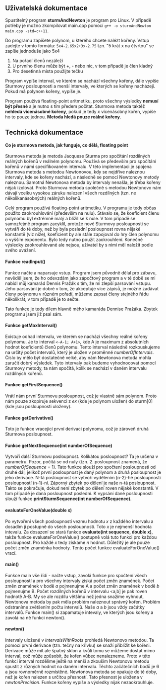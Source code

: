 ## Uživatelská dokumentace

Spustitelný program __sturmAndNewton__ je program pro Linux. V případě potřeby je možno zkompilovat main.cpp pomocí `g++ -o sturmAndNewton main.cpp -std=c++11`.

Do programu zapíšete polynom, u kterého chcete nalézt kořeny. Vstup zadejte v tomto formátu: `5x4-2.65x2+3x-2.75` tzn. "5 krát x na čtvrtou" se zapíše jednoduše jako 5x4
1) Na pořadí členů nezáleží
2) U prvního členu může být +, - nebo nic, v tom případě je člen kladný
3) Pro desetinná místa použijte tečku

Program vypíše interval, ve kterém se nachází všechny kořeny, dále vypíše Sturmovy posloupnosti a menší intervaly, ve kterých se kořeny nacházejí. Pokud má polynom kořeny, vypíše je.

Program používá floating-point aritmetiku, proto všechny výsledky __nemusí být přesné__ a je nutno s tím předem počítat. Sturmova metoda taktéž __nehledá vícenásobné kořeny__, pokud je tedy *x* vícenásobný kořen, vypíše ho to pouze jednou. __Metoda hledá pouze reálné kořeny__.


## Technická dokumentace

#### Co je sturmova metoda, jak funguje, co dělá, floating point
Sturmova metoda je metoda Jacquese Sturma pro spočítání rozdílných reálných kořenů v reálném polynomu. Používá se především pro spočítání kořenů v námi specifikovaném intervalu. V této implementaci je spojena Sturmova metoda s metodou Newtonovou, kdy se nejdříve naleznou intervaly, kde se kořeny nachází, a následně se pomocí Newtonovy metody naleznou. Samotná Newtonova metoda by intervaly nenašla, je třeba kořeny nějak izolovat. Proto Sturmova metoda společně s metodou Newtonovo nám dávají vcelku vysokou záruku nalezení všech rozdílných (tzn. ne několikanásobných) reálných kořenů.

Celý program používá floating-point aritmetiku. V programu je tedy občas použito zaokrouhlování (především na nulu). Stávalo se, že koeficient členu polynomu byl extrémně malý a blížil se k nule. V tom případě se samozřejmě program zacyklil, protože nové Sturmovy posloupnosti se vytváří do té doby, než by byla poslední posloupnost rovna nějaké konstantě (viz níže), koeficient by ale stále zapojoval do hry člen polynomu o vyšším exponentu. Bylo tedy nutno použít zaokrouhlení. Konečné výsledky zaokrouhlované ale nejsou, uživatel by s nimi měl naložit podle svého uvážení.

#### Funkce readInput()
Funkce načte a naparsuje vstup. Program jsem původně dělal pro zábavu, nevěděl jsem, že ho odevzdám jako zápočtový program a v té době se mi nabídl můj kamarád Dennis Pražák s tím, že mi zlepší parsování vstupu. Jeho parsování je dobré v tom, že akceptuje více zápisů, je možné zadávat členy polynomu v různém pořadí, můžeme zapsat členy stejného řádu několikrát, v tom případě je to sečte.

Tato funkce je tedy dílem hlavně mého kamaráda Dennise Pražáka. Zbytek programu jsem již psal sám.

#### Funkce getMaxInterval()
Existuje odhad intervalu, ve kterém se nachází všechny reálné kořeny polynomu. Je to interval `<-A-1; A+1>`, kde A je maximum z absolutních hodnot koeficientů členů polynomu. Tento interval následně rozkouskujeme na určitý počet intervalů, který je uložen v proměnné *numberOfIntervals*. Číslo by mělo být dostatečně velké, aby nám Newtonova metoda mohla zaručit dobrý výsledek. Tyto intervaly pak budeme vyhodnocovat pomocí Sturmovy metody, ta nám spočítá, kolik se nachází v daném intervalu rozdílných kořenů.

#### Funkce getFirstSequence()
Vrátí nám první Sturmovu posloupnost, což je vlastně sám polynom. Proto nám pouze zkopíruje sekvenci z *ex* (kde je polynom uložen) do sturm[0] (kde jsou posloupnosti uloženy).

#### Funkce getDerivative()
Toto je funkce vracející první derivaci polynomu, což je zároveň druhá Sturmova posloupnost.

#### Funkce getNextSequence(int numberOfSequence)
Vytvoří další Sturmovu posloupnost. Kolikátou posloupnost? Ta je určena v parametru. Pozor, počítá se od nuly (tzn. 2. posloupnost znamená, že *numberOfSequence* = 1). Tato funkce slouží pro spočtení posloupností od druhé dál, jelikož první posloupnost je daný polynom a druhá posloupnost je jeho derivace. N-tá posloupnost se vytvoří vydělením (n-2)-hé posloupnosti posloupností (n-1)-ní. Záporný zbytek po dělení je naše n-tá posloupnost. Takto se pokračuje, dokud není zbytek po dělení roven nějaké konstantě. V tom případě je daná posloupnost poslední. K vypsání dané posloupnosti slouží funkce __printSturmSequence(int numberOfSequence)__.

#### evaluateForOneValue(double x)
Po vytvoření všech posloupností vezmu hodnotu *x* z každého intervalu a dosadím ji postupně do všech posloupností. Toto *x* je nejmenší hodnota intevalu. Za dosazení se stará funkce __evaluate(int sequence, double x)__, takže funkce evaluateForOneValue() postupně volá tuto funkci pro každou posloupnost. 
Pro každé *x* tedy získáme *n* hodnot. Důležitý je ale pouze počet změn znaménka hodnoty. Tento počet funkce evaluateForOneValue() vrací.

#### main()
Funkce main vše řídí - načte vstup, zavolá funkce pro spočtení všech posloupností a pro všechny intervaly získá počet změn znamének.
Počet změn znamének v bodě *a* pojmenujme A a počet změn znamének v bodě *b* pojmenujme B. Počet rozdílných kořenů v intervalu <a,b] je pak roven hodnotě A-B. My se ale rozdílu většímu než jedna snažíme vyhnout, Newtonova metoda by pak měla problém naleznout správný kořen. Problém odstraníme zvětšením počtu intervalů. Naše *a* a *b* jsou vždy začátky intervalů.
Funkce main() si zapamatuje intevaly, ve kterých jsou kořeny a zavolá na ně funkci newton().

#### newton()
Intervaly uložené v *intervalsWithRoots* prohledá Newtonovo metodou. Ta pomocí první derivace (tzn. tečny na křivku) se snaží přiblížit ke kořeni. Derivace může mít ale špatný sklon a kvůli tomu se můžeme dostat mimo interval, což může způsobit, že kořen vůbec nenalezneme. Proto v této funkci interval rozdělíme ještě na menší a zkouším Newtonovu metodu spustit z různých hodnot na daném intervalu. Těchto začátečních bodů je 6 a jsou rovnoměrně rozmístěné. Newtonova metoda se opakuje do té doby, než je kořen nalezen s určitou přesností. Tato přesnost je uložena v *newtonPrecision*.
Funkce kořeny vypíše a výsledky nijak nezaokrouhluje. 

